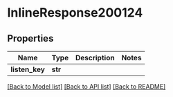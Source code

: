 # InlineResponse200124

## Properties
Name | Type | Description | Notes
------------ | ------------- | ------------- | -------------
**listen_key** | **str** |  | 

[[Back to Model list]](../README.md#documentation-for-models) [[Back to API list]](../README.md#documentation-for-api-endpoints) [[Back to README]](../README.md)

